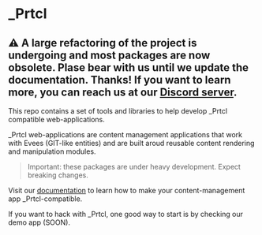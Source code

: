 # \_Prtcl

##  :warning: A large refactoring of the project is undergoing and most packages are now obsolete. Plase bear with us until we update the documentation. Thanks! If you want to learn more, you can reach us at our [Discord server](https://discord.gg/QRt6WdyGNx).

This repo contains a set of tools and libraries to help develop \_Prtcl compatible web-applications.

\_Prtcl web-applications are content management applications that work with Evees (GIT-like entities) and are built aroud reusable content rendering and manipulation modules.

> Important: these packages are under heavy development. Expect breaking changes.

Visit our [documentation](https://uprtcl.github.io/js-uprtcl) to learn how to make your content-management app \_Prtcl-compatible.

If you want to hack with \_Prtcl, one good way to start is by checking our demo app (SOON).
